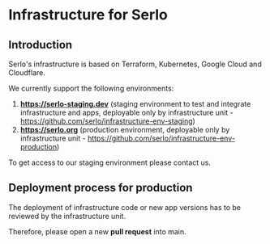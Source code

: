 # Infrastructure for Serlo

## Introduction

Serlo's infrastructure is based on Terraform, Kubernetes, Google Cloud and Cloudflare.

We currently support the following environments:

1. **https://serlo-staging.dev** (staging environment to test and integrate infrastructure and apps, deployable only by infrastructure unit - https://github.com/serlo/infrastructure-env-staging)
2. **https://serlo.org** (production environment, deployable only by infrastructure unit - https://github.com/serlo/infrastructure-env-production)

To get access to our staging environment please contact us.

## Deployment process for production

The deployment of infrastructure code or new app versions has to be reviewed by the infrastructure unit.

Therefore, please open a new **pull request** into main.
